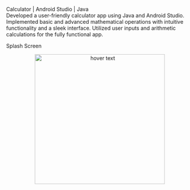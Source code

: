 Calculator | Android Studio | Java <br/>
Developed a user-friendly calculator app using Java and Android Studio. Implemented basic and
advanced mathematical operations with intuitive functionality and a sleek interface. Utilized user inputs
and arithmetic calculations for the fully functional app.

Splash Screen
<p align="center">
  <img src="https://github.com/ibankang/math_time/assets/111854504/d005d373-442a-48b3-a56f-3fc9c8ff7ef7" width="350" title="hover text">
</p>


